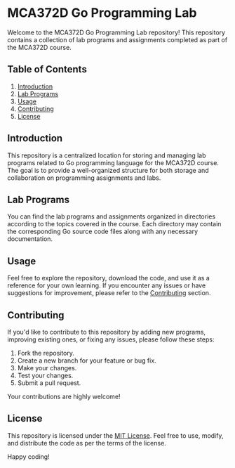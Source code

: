 # MCA372D Go Programming Lab

Welcome to the MCA372D Go Programming Lab repository! This repository contains a collection of lab programs and assignments completed as part of the MCA372D course.

## Table of Contents

1. [Introduction](#introduction)
2. [Lab Programs](#lab-programs)
3. [Usage](#usage)
4. [Contributing](#contributing)
5. [License](#license)

## Introduction

This repository is a centralized location for storing and managing lab programs related to Go programming language for the MCA372D course. The goal is to provide a well-organized structure for both storage and collaboration on programming assignments and labs.

## Lab Programs

You can find the lab programs and assignments organized in directories according to the topics covered in the course. Each directory may contain the corresponding Go source code files along with any necessary documentation.

## Usage

Feel free to explore the repository, download the code, and use it as a reference for your own learning. If you encounter any issues or have suggestions for improvement, please refer to the [Contributing](#contributing) section.

## Contributing

If you'd like to contribute to this repository by adding new programs, improving existing ones, or fixing any issues, please follow these steps:

1. Fork the repository.
2. Create a new branch for your feature or bug fix.
3. Make your changes.
4. Test your changes.
5. Submit a pull request.

Your contributions are highly welcome!

## License

This repository is licensed under the [MIT License](LICENSE). Feel free to use, modify, and distribute the code as per the terms of the license.

Happy coding!
